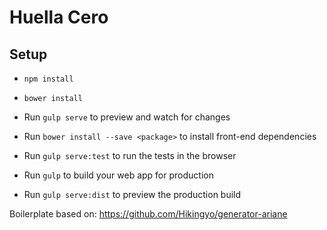 # Huella Cero

## Setup

* `npm install`
* `bower install`

* Run `gulp serve` to preview and watch for changes
* Run `bower install --save <package>` to install front-end dependencies
* Run `gulp serve:test` to run the tests in the browser
* Run `gulp` to build your web app for production
* Run `gulp serve:dist` to preview the production build

Boilerplate based on: https://github.com/Hikingyo/generator-ariane
